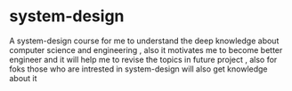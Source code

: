 # system-design
A system-design course for me to understand the deep knowledge about computer science and engineering , also it motivates me to become better engineer and it will help me to revise the topics in future project , also for foks those who are intrested in system-design will also get knowledge about it

